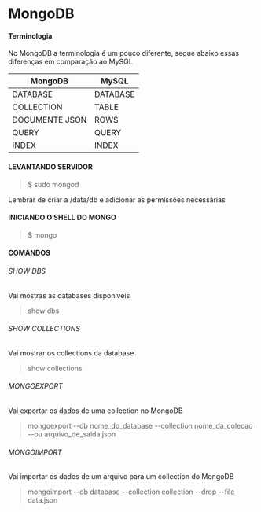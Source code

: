 # MongoDB

#### Terminologia
No MongoDB a terminologia é um pouco diferente, segue abaixo essas diferenças em comparação ao MySQL

MongoDB | MySQL
--------| ------
DATABASE | DATABASE
COLLECTION |TABLE
DOCUMENTE JSON | ROWS
QUERY | QUERY
INDEX | INDEX


#### LEVANTANDO SERVIDOR
> $ sudo mongod

 Lembrar de criar a /data/db e adicionar as permissões necessárias

#### INICIANDO O SHELL DO MONGO
> $ mongo

#### COMANDOS
###### SHOW DBS
Vai mostras as databases disponiveis
> show dbs

###### SHOW COLLECTIONS
Vai mostrar os collections da database
> show collections

###### MONGOEXPORT
Vai exportar os dados de uma collection no MongoDB
> mongoexport --db nome_do_database --collection nome_da_colecao --ou arquivo_de_saida.json

###### MONGOIMPORT
Vai importar os dados de um arquivo para um collection do MongoDB
> mongoimport --db database --collection collection --drop --file data.json
